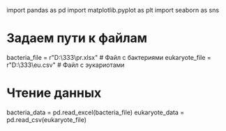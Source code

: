 import pandas as pd
import matplotlib.pyplot as plt
import seaborn as sns

# Задаем пути к файлам
bacteria_file = r"D:\333\pr.xlsx"  # Файл с бактериями
eukaryote_file = r"D:\333\eu.csv"  # Файл с эукариотами

# Чтение данных
bacteria_data = pd.read_excel(bacteria_file)
eukaryote_data = pd.read_csv(eukaryote_file)
